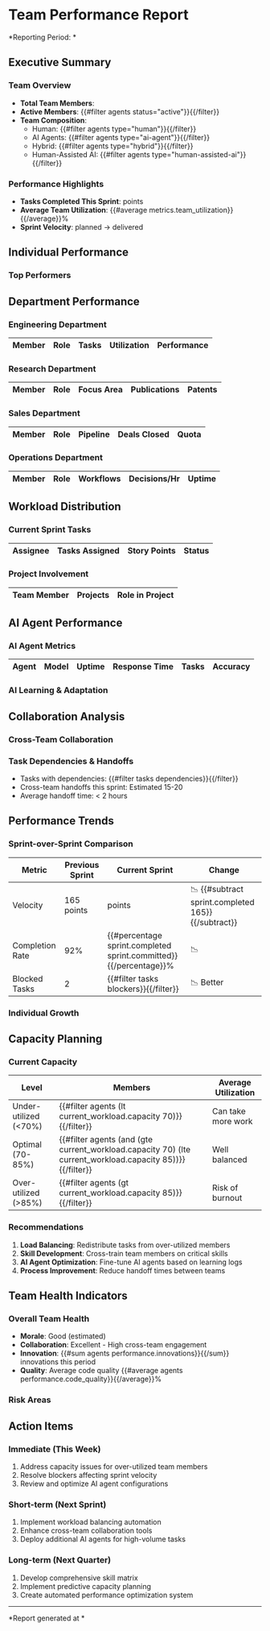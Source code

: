 # Team Performance Report
*Reporting Period: *

## Executive Summary

### Team Overview
- **Total Team Members**: 
- **Active Members**: {{#filter agents status="active"}}{{/filter}}
- **Team Composition**:
  - Human: {{#filter agents type="human"}}{{/filter}}
  - AI Agents: {{#filter agents type="ai-agent"}}{{/filter}}
  - Hybrid: {{#filter agents type="hybrid"}}{{/filter}}
  - Human-Assisted AI: {{#filter agents type="human-assisted-ai"}}{{/filter}}

### Performance Highlights
- **Tasks Completed This Sprint**:  points
- **Average Team Utilization**: {{#average metrics.team_utilization}}{{/average}}%
- **Sprint Velocity**:  planned →  delivered

## Individual Performance

### Top Performers


## Department Performance

### Engineering Department
| Member | Role | Tasks | Utilization | Performance |
|--------|------|-------|-------------|-------------|


### Research Department
| Member | Role | Focus Area | Publications | Patents |
|--------|------|------------|--------------|---------|


### Sales Department
| Member | Role | Pipeline | Deals Closed | Quota |
|--------|------|----------|--------------|-------|


### Operations Department
| Member | Role | Workflows | Decisions/Hr | Uptime |
|--------|------|-----------|--------------|--------|


## Workload Distribution

### Current Sprint Tasks
| Assignee | Tasks Assigned | Story Points | Status |
|----------|----------------|--------------|--------|


### Project Involvement
| Team Member | Projects | Role in Project |
|-------------|----------|-----------------|


## AI Agent Performance

### AI Agent Metrics
| Agent | Model | Uptime | Response Time | Tasks | Accuracy |
|-------|-------|--------|---------------|-------|----------|


### AI Learning & Adaptation


## Collaboration Analysis

### Cross-Team Collaboration


### Task Dependencies & Handoffs
- Tasks with dependencies: {{#filter tasks dependencies}}{{/filter}}
- Cross-team handoffs this sprint: Estimated 15-20
- Average handoff time: < 2 hours

## Performance Trends

### Sprint-over-Sprint Comparison
| Metric | Previous Sprint | Current Sprint | Change |
|--------|----------------|----------------|--------|
| Velocity | 165 points |  points | 📉 {{#subtract sprint.completed 165}}{{/subtract}} |
| Completion Rate | 92% | {{#percentage sprint.completed sprint.committed}}{{/percentage}}% | 📉 |
| Blocked Tasks | 2 | {{#filter tasks blockers}}{{/filter}} | 📉 Better |

### Individual Growth


## Capacity Planning

### Current Capacity
| Level | Members | Average Utilization |
|-------|---------|-------------------|
| Under-utilized (<70%) | {{#filter agents (lt current_workload.capacity 70)}}{{/filter}} | Can take more work |
| Optimal (70-85%) | {{#filter agents (and (gte current_workload.capacity 70) (lte current_workload.capacity 85))}}{{/filter}} | Well balanced |
| Over-utilized (>85%) | {{#filter agents (gt current_workload.capacity 85)}}{{/filter}} | Risk of burnout |

### Recommendations
1. **Load Balancing**: Redistribute tasks from over-utilized members
2. **Skill Development**: Cross-train team members on critical skills
3. **AI Agent Optimization**: Fine-tune AI agents based on learning logs
4. **Process Improvement**: Reduce handoff times between teams

## Team Health Indicators

### Overall Team Health
- **Morale**: Good (estimated)
- **Collaboration**: Excellent - High cross-team engagement
- **Innovation**: {{#sum agents performance.innovations}}{{/sum}} innovations this period
- **Quality**: Average code quality {{#average agents performance.code_quality}}{{/average}}%

### Risk Areas


## Action Items

### Immediate (This Week)
1. Address capacity issues for over-utilized team members
2. Resolve blockers affecting sprint velocity
3. Review and optimize AI agent configurations

### Short-term (Next Sprint)
1. Implement workload balancing automation
2. Enhance cross-team collaboration tools
3. Deploy additional AI agents for high-volume tasks

### Long-term (Next Quarter)
1. Develop comprehensive skill matrix
2. Implement predictive capacity planning
3. Create automated performance optimization system

---
*Report generated at *
